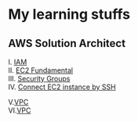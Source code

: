 # My learning stuffs

## AWS Solution Architect

I. [IAM](https://github.com/hieutran21198/My-Learning/blob/master/AWS%20Associate/IAM.md)<br>
II. [EC2 Fundamental](https://github.com/hieutran21198/My-Learning/blob/master/AWS%20Associate/EC2%20Fundamental.md)<br>
III. [Security Groups](https://github.com/hieutran21198/My-Learning/blob/master/AWS%20Associate/Security%20Groups.md)<br>
IV. [Connect EC2 instance by SSH](https://github.com/hieutran21198/My-Learning/blob/master/AWS%20Associate/SSH.md)<br>

V.[VPC](https://github.com/hieutran21198/My-Learning/blob/master/AWS%20Associate/VPC.md)<br>
VI.[VPC](https://github.com/hieutran21198/My-Learning/blob/master/AWS%20Associate/VPC-CIDR.md)<br>
